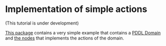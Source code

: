# Implementation of simple actions

(This tutorial is under development)

[This package](plansys2_examples/plansys2_simple_example) contains a very simple example that contains a [PDDL Domain](simple_example.pddl) and [the nodes](plansys2_examples/plansys2_simple_example/src) that implements the actions of the domain.
